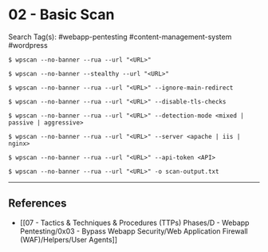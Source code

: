 # 02 - Basic Scan

Search Tag(s): #webapp-pentesting #content-management-system #wordpress

```
$ wpscan --no-banner --rua --url "<URL>"
```

```
$ wpscan --no-banner --stealthy --url "<URL>"
```

```
$ wpscan --no-banner --rua --url "<URL>" --ignore-main-redirect 
```

```
$ wpscan --no-banner --rua --url "<URL>" --disable-tls-checks
```

```
$ wpscan --no-banner --rua --url "<URL>" --detection-mode <mixed | passive | aggressive>
```

```
$ wpscan --no-banner --rua --url "<URL>" --server <apache | iis | nginx>
```

```
$ wpscan --no-banner --rua --url "<URL>" --api-token <API>
```

```
$ wpscan --no-banner --rua --url "<URL>" -o scan-output.txt
```

---
## References

- [[07 - Tactics & Techniques & Procedures (TTPs) Phases/D - Webapp Pentesting/0x03 - Bypass Webapp Security/Web Application Firewall (WAF)/Helpers/User Agents]]